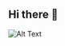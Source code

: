 ## Hi there 👋

![Alt Text](https://media.giphy.com/media/vFKqnCdLPNOKc/giphy.gif)

<!--
**cslls/cslls** is a ✨ _special_ ✨ repository because its `README.md` (this file) appears on your GitHub profile.

![Alt Text](https://media.giphy.com/media/vFKqnCdLPNOKc/giphy.gif)

Here are some ideas to get you started:

- 🔭 I’m currently working on ...
- 🌱 I’m currently learning ...
- 👯 I’m looking to collaborate on ...
- 🤔 I’m looking for help with ...
- 💬 Ask me about ...
- 📫 How to reach me: ...
- 😄 Pronouns: ...
- ⚡ Fun fact: ...
-->
